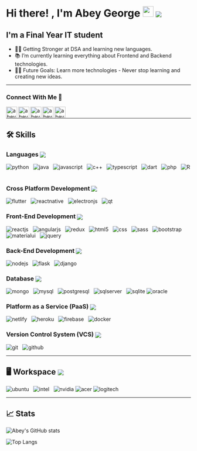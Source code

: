 # Hi there! , I'm Abey George <img src="https://media.giphy.com/media/hvRJCLFzcasrR4ia7z/giphy.gif" width="29px" /> <img align="center" src="https://komarev.com/ghpvc/?username=gabey14&color=red&style=plastic&label=VISITORS" />




## I'm a Final Year IT student
- 👨‍💻 Getting Stronger at DSA and learning new languages.
- 📚 I’m currently learning everything about Frontend and Backend technologies.
- 💪🏼 Future Goals: Learn more technologies - Never stop learning and creating new ideas. <br />
---

### Connect With Me 📝

[<img align="left" alt="abey | LinkedIn" height="30px" src="https://img.icons8.com/nolan/64/linkedin.png"/>][linkedin]
[<img align="left" alt="abey | Twitter" height="30px" src="https://img.icons8.com/nolan/64/twitter-squared.png"/>][twitter]
[<img align="left" alt="abey | Instagram" height="30px" src="https://img.icons8.com/nolan/64/instagram-new.png"/>][instagram]
[<img align="left" alt="abey | Github" height="30px" src="https://img.icons8.com/nolan/64/github.png"/>][github]
[<img align="left" alt="abey | Gmail" height="30px" src="https://img.icons8.com/nolan/64/gmail.png"/>][gmail]
<br />

---

## 🛠️ Skills

### Languages <img align="center" src="https://img.icons8.com/nolan/32/programming.png"/>

![python](https://img.icons8.com/color/64/000000/python.png?style=for-the-badge&logo=python&logoColor=white) &nbsp;
![java](https://img.icons8.com/color/64/000000/java-coffee-cup-logo.png?style=for-the-badge&logo=java&logoColor=white) &nbsp;
![javascript](https://img.icons8.com/color/64/000000/javascript.png?style=for-the-badge&logo=javascript&logoColor=white) &nbsp;
![c++](https://img.icons8.com/color/64/000000/c-plus-plus-logo.png?style=for-the-badge&logo=c++&logoColor=white) &nbsp;
![typescript](https://img.icons8.com/color/64/000000/typescript.png?style=for-the-badge&logo=typescript&logoColor=white) &nbsp;
![dart](https://img.icons8.com/color/64/000000/dart.png?style=for-the-badge&logo=dart&logoColor=white) &nbsp;
![php](https://img.icons8.com/officel/64/000000/php-logo.png?style=for-the-badge&logo=php&logoColor=white) &nbsp;
![R](https://img.icons8.com/windows/64/4a90e2/r-project.png?style=for-the-badge&logo=c++&logoColor=white) &nbsp;

### Cross Platform Development <img align="center" src="https://img.icons8.com/nolan/32/computer.png"/>

![flutter](https://img.icons8.com/color/64/000000/flutter.png?style=for-the-badge&logo=flutter&logoColor=white) &nbsp;
![reactnative](https://img.icons8.com/color/64/000000/react-native.png?style=for-the-badge&logo=reactnative&logoColor=white) &nbsp;
![electronjs](https://www.vectorlogo.zone/logos/electronjs/electronjs-icon.svg?style=for-the-badge&logo=reactnative&logoColor=white) &nbsp;
![qt](https://img.icons8.com/ios-filled/64/26e07f/qt.png?style=for-the-badge&logo=reactnative&logoColor=white) &nbsp;


### Front-End Development <img align="center" src="https://img.icons8.com/nolan/32/source-code.png"/>

![reactjs](https://img.icons8.com/plasticine/64/000000/react.png?style=for-the-badge&logo=reactjs&logoColor=white) &nbsp;
![angularjs](https://img.icons8.com/color/64/000000/angularjs.png?style=for-the-badge&logo=angularjs&logoColor=white) &nbsp;
![redux](https://img.icons8.com/color/64/000000/redux.png?style=for-the-badge&logo=redux&logoColor=white) &nbsp;
![html5](https://img.icons8.com/color/64/000000/html-5--v1.png?style=for-the-badge&logo=html5&logoColor=white) &nbsp;
![css](https://img.icons8.com/color/64/000000/css3.png?style=for-the-badge&logo=css3&logoColor=white) &nbsp;
![sass](https://img.icons8.com/color/64/000000/sass.png?style=for-the-badge&logo=sass&logoColor=white) &nbsp;
![bootstrap](https://img.icons8.com/color/64/000000/bootstrap.png?style=for-the-badge&logo=bootstrap&logoColor=white) &nbsp;
![materialui](https://img.icons8.com/color/64/000000/material-ui.png?style=for-the-badge&logo=materialui&logoColor=white) &nbsp;
![jquery](https://img.icons8.com/ios-filled/64/4a90e2/jquery.png?style=for-the-badge&logo=jquery&logoColor=white) &nbsp;

### Back-End Development <img align="center" src="https://img.icons8.com/nolan/32/backend-development.png"/>
![nodejs](https://img.icons8.com/color/64/000000/nodejs.png?style=for-the-badge&logo=nodejs&logoColor=white) &nbsp;
![flask](https://img.icons8.com/nolan/64/ffffff/flask.png?style=for-the-badge&logo=flask&logoColor=white) &nbsp;
![django](https://img.icons8.com/color/64/000000/django.png?style=for-the-badge&logo=django&logoColor=white)

### Database  <img align="center" src="https://img.icons8.com/nolan/32/database.png"/>
![mongo](https://img.icons8.com/color/64/000000/mongodb.png?style=for-the-badge&logo=mongo&logoColor=white) &nbsp;
![mysql](https://img.icons8.com/color/64/000000/mysql-logo.png?style=for-the-badge&logo=mysql&logoColor=white) &nbsp;
![postgresql](https://img.icons8.com/color/64/000000/postgreesql.png?style=for-the-badge&logo=postgresql&logoColor=white) &nbsp;
![sqlserver](https://img.icons8.com/color/64/000000/microsoft-sql-server.png?style=for-the-badge&logo=sqlserver&logoColor=white) &nbsp;
![sqlite](https://www.vectorlogo.zone/logos/sqlite/sqlite-icon.svg?style=for-the-badge&logo=reactnative&logoColor=white) 
![oracle](https://img.icons8.com/plasticine/64/000000/oracle-pl-sql--v3.png?style=for-the-badge&logo=oracle&logoColor=white) 
 
### Platform as a Service (PaaS)  <img align="center" src="https://img.icons8.com/nolan/32/cloud-sync.png"/>
![netlify](https://www.vectorlogo.zone/logos/netlify/netlify-icon.svg?style=for-the-badge&logo=netlify&logoColor=white) &nbsp;
![heroku](https://img.icons8.com/color/64/000000/heroku.png?style=for-the-badge&logo=heroku&logoColor=white) &nbsp;
![firebase](https://img.icons8.com/color/64/000000/firebase.png?style=for-the-badge&logo=firebase&logoColor=white) &nbsp;
![docker](https://img.icons8.com/color/64/000000/docker.png?style=for-the-badge&logo=docker&logoColor=white) &nbsp;

### Version Control System (VCS) <img align="center" src="https://img.icons8.com/nolan/32/server.png"/>
![git](https://img.icons8.com/color/64/000000/git.png?style=for-the-badge&logo=git&logoColor=white) &nbsp;
![github](https://img.icons8.com/material-sharp/64/000000/github.png?style=for-the-badge&logo=github&logoColor=white)

---

## 🖥️ Workspace <img align="center" src="https://img.icons8.com/nolan/32/linux--v2.png"/>
![ubuntu](https://img.icons8.com/color/64/000000/ubuntu--v1.png?style=for-the-badge&logo=ubuntu&logoColor=white) &nbsp;
![intel](https://www.vectorlogo.zone/logos/intel/intel-icon.svg?style=for-the-badge&logo=intel&logoColor=white) &nbsp;
![nvidia](https://img.icons8.com/fluent/64/000000/nvidia.png?style=for-the-badge&logo=nvidia&logoColor=white) 
![acer](https://www.vectorlogo.zone/logos/acer/acer-ar21.svg?style=for-the-badge&logo=acer&logoColor=white)
![logitech](https://img.icons8.com/nolan/60/4a90e2/logitech.png?style=for-the-badge&logo=logitech&logoColor=white)

---

## 📈 Stats
![Abey's GitHub stats](https://github-readme-stats.vercel.app/api?username=gabey14&count_private=true&theme=blueberry&show_icons=true&hide_border=true&border_radius=20%)

![Top Langs](https://github-readme-stats.vercel.app/api/top-langs/?username=gabey14&layout=compact&theme=blueberry&show_icons=true&hide_border=true&border_radius=20%&langs_count=8&card_width=450&hide=hack%0A,CMake%0A)



[linkedin]: https://linkedin.com/in/gabey14
[twitter]: https://twitter.com/Abeygeorge14
[instagram]: https://www.instagram.com/g_abey
[github]: https://github.com/gabey14
[gmail]: mailto:abeygeorge14@gmail.com
